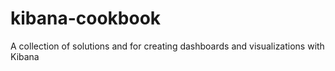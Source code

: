 # kibana-cookbook
A collection of solutions and for creating dashboards and visualizations with Kibana
